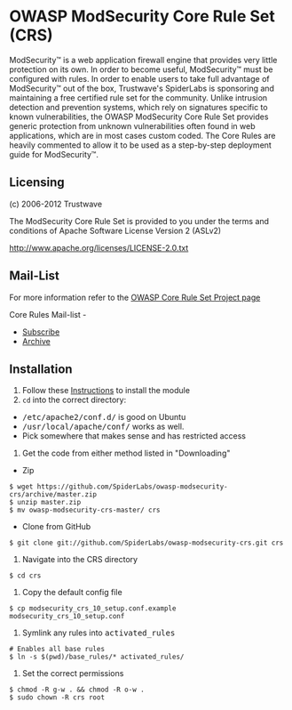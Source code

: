 # OWASP ModSecurity Core Rule Set (CRS)

ModSecurity™ is a web application firewall engine that provides very little protection on its own. In order to become useful, ModSecurity™ must be configured with rules. In order to enable users to take full advantage of ModSecurity™ out of the box, Trustwave's SpiderLabs is sponsoring and maintaining a free certified rule set for the community. Unlike intrusion detection and prevention systems, which rely on signatures specific to known vulnerabilities, the OWASP ModSecurity Core Rule Set provides generic protection from unknown vulnerabilities often found in web applications, which are in most cases custom coded. The Core Rules are heavily commented to allow it to be used as a step-by-step deployment guide for ModSecurity™.

## Licensing
(c) 2006-2012 Trustwave

The ModSecurity Core Rule Set is provided to you under the terms and
conditions of Apache Software License Version 2 (ASLv2)

http://www.apache.org/licenses/LICENSE-2.0.txt

## Mail-List
For more information refer to the [OWASP Core Rule Set Project page](http://www.owasp.org/index.php/Category:OWASP_ModSecurity_Core_Rule_Set_Project)

Core Rules Mail-list -
* [Subscribe](https://lists.owasp.org/mailman/listinfo/owasp-modsecurity-core-rule-set)  
* [Archive](https://lists.owasp.org/pipermail/owasp-modsecurity-core-rule-set/)

## Installation
1. Follow these [Instructions](http://www.modsecurity.org/download.html) to install the module
1. `cd` into the correct directory:
 * <samp>/etc/apache2/conf.d/</samp> is good on Ubuntu
 * <samp>/usr/local/apache/conf/</samp> works as well.
 * Pick somewhere that makes sense and has restricted access
1. Get the code from either method listed in "Downloading"
 * Zip
```shell
$ wget https://github.com/SpiderLabs/owasp-modsecurity-crs/archive/master.zip
$ unzip master.zip
$ mv owasp-modsecurity-crs-master/ crs
```
 * Clone from GitHub
```shell
$ git clone git://github.com/SpiderLabs/owasp-modsecurity-crs.git crs
```
1. Navigate into the CRS directory
```shell
$ cd crs
```
1. Copy the default config file
```shell
$ cp modsecurity_crs_10_setup.conf.example modsecurity_crs_10_setup.conf
```
1. Symlink any rules into <samp>activated_rules</samp>
```shell
# Enables all base rules
$ ln -s $(pwd)/base_rules/* activated_rules/
```
1. Set the correct permissions
```shell
$ chmod -R g-w . && chmod -R o-w .
$ sudo chown -R crs root
```
